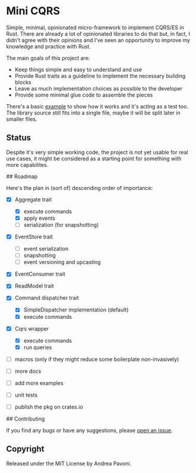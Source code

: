 # Mini CQRS

Simple, minimal, opinionated micro-framework to implement CQRS/ES in Rust. There are already
a lot of opinionated libraries to do that but, in fact, I didn't agree with their 
opinions and I've seen an opportunity to improve my knowledge and practice with Rust.

The main goals of this project are:

- Keep things simple and easy to understand and use
- Provide Rust traits as a guideline to implement the necessary building blocks
- Leave as much implementation choices as possible to the developer
- Provide some minimal glue code to assemble the pieces


There's a basic [example](examples/simple.rs) to show how it works and it's acting as a test too. The
library source still fits into a single file, maybe it will be split later in smaller files.


## Status 

Despite it's very simple working code, the project is not yet usable for real use cases,
it might be considered as a starting point for something with more capabilites.

## Roadmap

Here's the plan in (sort of) descending order of importance:

- [x] Aggregate trait
  - [x] execute commands
  - [x] apply events
  - [ ] serialization (for snapshotting)
- [x] EventStore trait
  - [ ] event serialization
  - [ ] snapshotting
  - [ ] event versioning and upcasting
- [x] EventConsumer trait
- [x] ReadModel trait
- [x] Command dispatcher trait
  - [x] SimpleDispatcher implementation (default)
  - [x] execute commands
- [x] Cqrs wrapper
  - [x] execute commands
  - [x] run queries
- [ ] macros (only if they might reduce some boilerplate non-invasively) 
- [ ] more docs
- [ ] add more examples
- [ ] unit tests
- [ ] publish the pkg on crates.io 


## Contributing

If you find any bugs or have any suggestions, please [open an issue](https://github.com/andreapavoni/mini_cqrs/issues).

## Copyright

Released under the MIT License by Andrea Pavoni.
